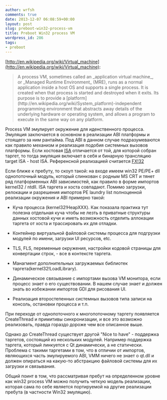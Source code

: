 ```yaml
---
author: wrfsh
comments: true
date: 2013-12-07 06:08:59+00:00
layout: post
slug: preboot-win32-process-vm
title: Preboot Win32 process VM
wordpress_id: 286
tags:
- preboot
---
```


[http://en.wikipedia.org/wiki/Virtual_machine](http://en.wikipedia.org/wiki/Virtual_machine):


<blockquote>A process VM, sometimes called an _application virtual machine_, or _Managed Runtime Environment_ (MRE), runs as a normal application inside a host OS and supports a single process. It is created when that process is started and destroyed when it exits. Its purpose is to provide a [platform](http://en.wikipedia.org/wiki/System_platform)-independent programming environment that abstracts away details of the underlying hardware or operating system, and allows a program to execute in the same way on any platform.</blockquote>


Process VM эмулирует окружение для иденственного процесса. Эмуляция заключается в основном в реализации ABI платформы и стоящего за ним рантайма. Под ABI в данном случае подразумеваются как правило механизм и реализация подобия системных вызовов платформы. Если хостовая [ISA](http://en.wikipedia.org/wiki/Industry_Standard_Architecture) отличается от той, для которой собран таргет, то тогда эмуляция включает в себя и бинарную трансляцию target ISA - host ISA. Референсной реализацией считается [FX!32](http://en.wikipedia.org/wiki/FX%2132)

Если ближе к пребуту, то скоуп такой: на входе имеем win32 PE/PE+ dll однопоточный модуль, который слинкован с родным MS CRT и тянет ряд платформенных ABI зависимостей, как правило в форме импортов kernel32 / ntdll. ISA таргета и хоста совпадают. Помимо загрузки, релокации и разрешения импортов PE laundry list полноценной реализации окружения и ABI примерно такой:



	
  * Куча процесса (kernel32!HeapXXX). Как показала практика тут полезна отдельная куча чтобы не лезть в приватные структуры данных хостовой кучи и иметь возможность отделить аллокации таргета от хоста и трассировать их для отладки.

	
  * Контейнер виртуальной файловой системы процесса для подгрузки модулей по имени, загрузки UI ресурсов, etc.

	
  * TLS, FLS, переменные окружения, настройки кодовой страницы для конвертации строк, - все в контексте таргета.

	
  * Манагмент дополнительных загружаемых библиотек таргета(kernel32!LoadLibrary).

	
  * Динамическое связывание с импортами вызова VM монитора, если процесс знает о его существовании. В нашем случае знает и должен знать во избежании импортов GDI для рисования UI.

	
  * Реализация второстепенных системных вызовов типа записи на консоль, остановки процесса и т.п.


При переходе от однопоточного к многопоточному таргету появляется CreateThread и примитивы синхронизации, и все это возможно реализовать, правда гораздо дороже чем все описанное выше.

Однако до CreateThread существует другой "Nice to have" - поддержка таргетов, состоящий из нескольких модулей. Например поддержка таргета, который линкуется с Qt динамически, а не статически. Проблема с такими таргетами в том, что в отличии от импортов, являющихся часть эмулируемого ABI, VMM ничего не знает о qt.dll и должен опираться на какую-то абстракцию файловой системы для их загрузки и связывания.

Общий поинт в том, что рассматривая пребут на определенном уровне как win32 process VM можно получить четкую модель реализации, которая сама по себе является портируемой на другие реализации пребута (в частности Win32 эмуляцию).
